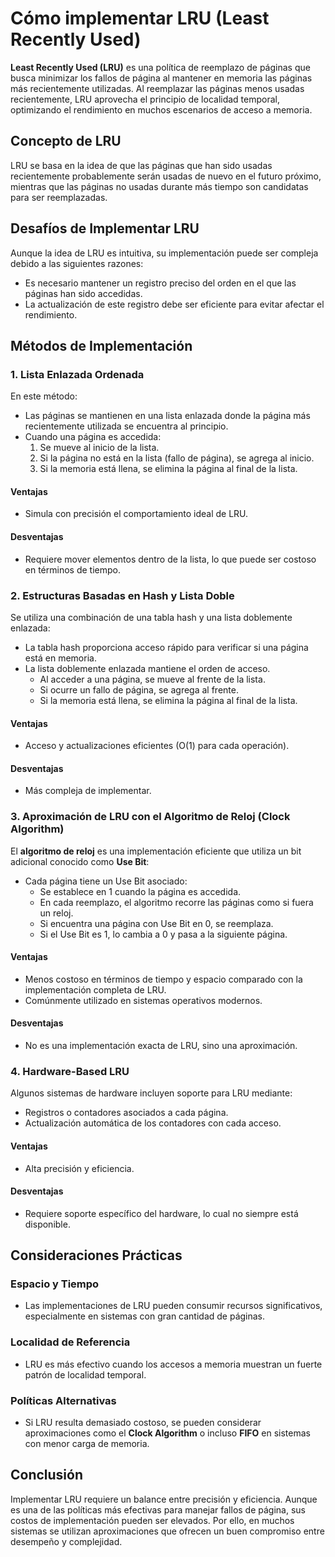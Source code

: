 
# Cómo implementar LRU (Least Recently Used)

**Least Recently Used (LRU)** es una política de reemplazo de páginas que busca minimizar los fallos de página al mantener en memoria las páginas más recientemente utilizadas. Al reemplazar las páginas menos usadas recientemente, LRU aprovecha el principio de localidad temporal, optimizando el rendimiento en muchos escenarios de acceso a memoria.

## Concepto de LRU

LRU se basa en la idea de que las páginas que han sido usadas recientemente probablemente serán usadas de nuevo en el futuro próximo, mientras que las páginas no usadas durante más tiempo son candidatas para ser reemplazadas.

## Desafíos de Implementar LRU

Aunque la idea de LRU es intuitiva, su implementación puede ser compleja debido a las siguientes razones:
- Es necesario mantener un registro preciso del orden en el que las páginas han sido accedidas.
- La actualización de este registro debe ser eficiente para evitar afectar el rendimiento.

## Métodos de Implementación

### 1. **Lista Enlazada Ordenada**
En este método:
- Las páginas se mantienen en una lista enlazada donde la página más recientemente utilizada se encuentra al principio.
- Cuando una página es accedida:
  1. Se mueve al inicio de la lista.
  2. Si la página no está en la lista (fallo de página), se agrega al inicio.
  3. Si la memoria está llena, se elimina la página al final de la lista.

#### Ventajas
- Simula con precisión el comportamiento ideal de LRU.

#### Desventajas
- Requiere mover elementos dentro de la lista, lo que puede ser costoso en términos de tiempo.

### 2. **Estructuras Basadas en Hash y Lista Doble**
Se utiliza una combinación de una tabla hash y una lista doblemente enlazada:
- La tabla hash proporciona acceso rápido para verificar si una página está en memoria.
- La lista doblemente enlazada mantiene el orden de acceso.
  - Al acceder a una página, se mueve al frente de la lista.
  - Si ocurre un fallo de página, se agrega al frente.
  - Si la memoria está llena, se elimina la página al final de la lista.

#### Ventajas
- Acceso y actualizaciones eficientes (O(1) para cada operación).

#### Desventajas
- Más compleja de implementar.

### 3. **Aproximación de LRU con el Algoritmo de Reloj (Clock Algorithm)**
El **algoritmo de reloj** es una implementación eficiente que utiliza un bit adicional conocido como **Use Bit**:
- Cada página tiene un Use Bit asociado:
  - Se establece en 1 cuando la página es accedida.
  - En cada reemplazo, el algoritmo recorre las páginas como si fuera un reloj.
  - Si encuentra una página con Use Bit en 0, se reemplaza.
  - Si el Use Bit es 1, lo cambia a 0 y pasa a la siguiente página.

#### Ventajas
- Menos costoso en términos de tiempo y espacio comparado con la implementación completa de LRU.
- Comúnmente utilizado en sistemas operativos modernos.

#### Desventajas
- No es una implementación exacta de LRU, sino una aproximación.

### 4. **Hardware-Based LRU**
Algunos sistemas de hardware incluyen soporte para LRU mediante:
- Registros o contadores asociados a cada página.
- Actualización automática de los contadores con cada acceso.

#### Ventajas
- Alta precisión y eficiencia.

#### Desventajas
- Requiere soporte específico del hardware, lo cual no siempre está disponible.

## Consideraciones Prácticas

### Espacio y Tiempo
- Las implementaciones de LRU pueden consumir recursos significativos, especialmente en sistemas con gran cantidad de páginas.

### Localidad de Referencia
- LRU es más efectivo cuando los accesos a memoria muestran un fuerte patrón de localidad temporal.

### Políticas Alternativas
- Si LRU resulta demasiado costoso, se pueden considerar aproximaciones como el **Clock Algorithm** o incluso **FIFO** en sistemas con menor carga de memoria.

## Conclusión

Implementar LRU requiere un balance entre precisión y eficiencia. Aunque es una de las políticas más efectivas para manejar fallos de página, sus costos de implementación pueden ser elevados. Por ello, en muchos sistemas se utilizan aproximaciones que ofrecen un buen compromiso entre desempeño y complejidad.
